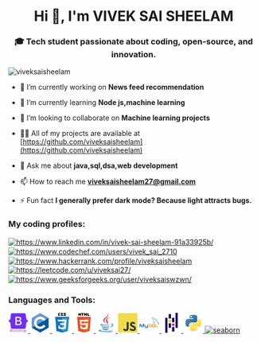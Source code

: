 <h1 align="center">Hi 👋, I'm VIVEK SAI SHEELAM</h1>
<h3 align="center">🎓 Tech student passionate about coding, open-source, and innovation.</h3>

<p align="left"> <img src="https://komarev.com/ghpvc/?username=viveksaisheelam&label=Profile%20views&color=0e75b6&style=flat" alt="viveksaisheelam" /> </p>

- 🔭 I’m currently working on **News feed recommendation**

- 🌱 I’m currently learning **Node js,machine learning**

- 👯 I’m looking to collaborate on **Machine learning projects**

- 👨‍💻 All of my projects are available at [https://github.com/viveksaisheelam](https://github.com/viveksaisheelam)

- 💬 Ask me about **java,sql,dsa,web development**

- 📫 How to reach me **viveksaisheelam27@gmail.com**

- ⚡ Fun fact **I generally prefer dark mode? Because light attracts bugs.**

<h3 align="left">My coding profiles:</h3>
<p align="left">
<a href="https://linkedin.com/in/https://www.linkedin.com/in/vivek-sai-sheelam-91a33925b/" target="blank"><img align="center" src="https://raw.githubusercontent.com/rahuldkjain/github-profile-readme-generator/master/src/images/icons/Social/linked-in-alt.svg" alt="https://www.linkedin.com/in/vivek-sai-sheelam-91a33925b/" height="30" width="40" /></a>
<a href="https://www.codechef.com/users/https://www.codechef.com/users/vivek_sai_2710" target="blank"><img align="center" src="https://cdn.jsdelivr.net/npm/simple-icons@3.1.0/icons/codechef.svg" alt="https://www.codechef.com/users/vivek_sai_2710" height="30" width="40" /></a>
<a href="https://www.hackerrank.com/https://www.hackerrank.com/profile/viveksaisheelam" target="blank"><img align="center" src="https://raw.githubusercontent.com/rahuldkjain/github-profile-readme-generator/master/src/images/icons/Social/hackerrank.svg" alt="https://www.hackerrank.com/profile/viveksaisheelam" height="30" width="40" /></a>
<a href="https://www.leetcode.com/https://leetcode.com/u/viveksai27/" target="blank"><img align="center" src="https://raw.githubusercontent.com/rahuldkjain/github-profile-readme-generator/master/src/images/icons/Social/leet-code.svg" alt="https://leetcode.com/u/viveksai27/" height="30" width="40" /></a>
<a href="https://auth.geeksforgeeks.org/user/https://www.geeksforgeeks.org/user/viveksaiswzwn/" target="blank"><img align="center" src="https://raw.githubusercontent.com/rahuldkjain/github-profile-readme-generator/master/src/images/icons/Social/geeks-for-geeks.svg" alt="https://www.geeksforgeeks.org/user/viveksaiswzwn/" height="30" width="40" /></a>
</p>

<h3 align="left">Languages and Tools:</h3>
<p align="left"> <a href="https://getbootstrap.com" target="_blank" rel="noreferrer"> <img src="https://raw.githubusercontent.com/devicons/devicon/master/icons/bootstrap/bootstrap-plain-wordmark.svg" alt="bootstrap" width="40" height="40"/> </a> <a href="https://www.cprogramming.com/" target="_blank" rel="noreferrer"> <img src="https://raw.githubusercontent.com/devicons/devicon/master/icons/c/c-original.svg" alt="c" width="40" height="40"/> </a> <a href="https://www.w3schools.com/css/" target="_blank" rel="noreferrer"> <img src="https://raw.githubusercontent.com/devicons/devicon/master/icons/css3/css3-original-wordmark.svg" alt="css3" width="40" height="40"/> </a> <a href="https://www.w3.org/html/" target="_blank" rel="noreferrer"> <img src="https://raw.githubusercontent.com/devicons/devicon/master/icons/html5/html5-original-wordmark.svg" alt="html5" width="40" height="40"/> </a> <a href="https://www.java.com" target="_blank" rel="noreferrer"> <img src="https://raw.githubusercontent.com/devicons/devicon/master/icons/java/java-original.svg" alt="java" width="40" height="40"/> </a> <a href="https://developer.mozilla.org/en-US/docs/Web/JavaScript" target="_blank" rel="noreferrer"> <img src="https://raw.githubusercontent.com/devicons/devicon/master/icons/javascript/javascript-original.svg" alt="javascript" width="40" height="40"/> </a> <a href="https://www.mysql.com/" target="_blank" rel="noreferrer"> <img src="https://raw.githubusercontent.com/devicons/devicon/master/icons/mysql/mysql-original-wordmark.svg" alt="mysql" width="40" height="40"/> </a> <a href="https://pandas.pydata.org/" target="_blank" rel="noreferrer"> <img src="https://raw.githubusercontent.com/devicons/devicon/2ae2a900d2f041da66e950e4d48052658d850630/icons/pandas/pandas-original.svg" alt="pandas" width="40" height="40"/> </a> <a href="https://www.python.org" target="_blank" rel="noreferrer"> <img src="https://raw.githubusercontent.com/devicons/devicon/master/icons/python/python-original.svg" alt="python" width="40" height="40"/> </a> <a href="https://seaborn.pydata.org/" target="_blank" rel="noreferrer"> <img src="https://seaborn.pydata.org/_images/logo-mark-lightbg.svg" alt="seaborn" width="40" height="40"/> </a> </p>

